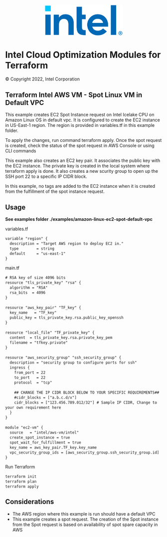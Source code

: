 <p align="center">
  <img src="https://github.com/intel/terraform-intel-aws-vm/blob/main/images/logo-classicblue-800px.png?raw=true" alt="Intel Logo" width="250"/>
</p>

# Intel Cloud Optimization Modules for Terraform

© Copyright 2022, Intel Corporation

## Terraform Intel AWS VM - Spot Linux VM in Default VPC

This example creates EC2 Spot Instance request on Intel Icelake CPU on Amazon Linux OS in default vpc. It is configured to create the EC2 instance in US-East-1 region. The region is provided in variables.tf in this example folder.

To apply the changes, run command terraform apply. Once the spot request is created, check the status of the spot request in AWS Console or using CLI commands

This example also creates an EC2 key pair. It associates the public key with the EC2 instance. The private key is created in the local system where terraform apply is done. It also creates a new scurity group to open up the SSH port 22 to a specific IP CIDR block.

In this example, no tags are added to the EC2 instance when it is created from the fulfillment of the spot instance request.

## Usage

**See examples folder ./examples/amazon-linux-ec2-spot-default-vpc**

variables.tf

```hcl
variable "region" {
  description = "Target AWS region to deploy EC2 in."
  type        = string
  default     = "us-east-1"
}
```
main.tf
```hcl
# RSA key of size 4096 bits
resource "tls_private_key" "rsa" {
  algorithm = "RSA"
  rsa_bits  = 4096
}

resource "aws_key_pair" "TF_key" {
  key_name   = "TF_key"
  public_key = tls_private_key.rsa.public_key_openssh
}

resource "local_file" "TF_private_key" {
  content  = tls_private_key.rsa.private_key_pem
  filename = "tfkey.private"
}

resource "aws_security_group" "ssh_security_group" {
  description = "security group to configure ports for ssh"
  ingress {
    from_port = 22
    to_port   = 22
    protocol  = "tcp"

    ## CHANGE THE IP CIDR BLOCK BELOW TO YOUR SPECIFIC REQUIREMENTS##
    #cidr_blocks = ["a.b.c.d/x"]
    cidr_blocks = ["123.456.789.012/32"] # Sample IP CIDR, Change to your own requirement here
  }
}

module "ec2-vm" {
  source   = "intel/aws-vm/intel"
  create_spot_instance = true
  spot_wait_for_fulfillment = true
  key_name = aws_key_pair.TF_key.key_name
  vpc_security_group_ids = [aws_security_group.ssh_security_group.id]
}
```



Run Terraform

```hcl
terraform init  
terraform plan
terraform apply 
```
## Considerations
- The AWS region where this example is run should have a default VPC
- This example creates a spot request. The creation of the Spot instance from the Spot request is based on availability of spot spare capacity in AWS